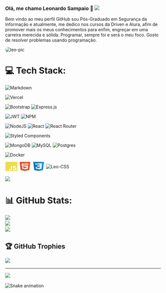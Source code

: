 ###  Olá, me chamo Leonardo Sampaio 👋 <img src="https://raw.githubusercontent.com/kaueMarques/kaueMarques/master/hi.gif" width="3%">

Bem vindo ao meu perfil GitHub sou Pós-Graduado em Segurança da Informação e atualmente, me dedico nos cursos da Driven e Alura, afim de promover mais os meus conhecimentos para enfim, engreçar em uma carreira merecida e sólida. Programar, sempre foi e será o meu foco. Gosto de resolver problemas usando programação. 

<img alt="leo-pic" height="150" style="border-radius:50px;" src="https://clubedosgeeks.com.br/wp-content/uploads/2016/01/dormrm.gif">
<br/>
  
# 💻 Tech Stack:

 ![Markdown](https://img.shields.io/badge/markdown-%23000000.svg?style=flat&logo=markdown&logoColor=white) 

 ![Vercel](https://img.shields.io/badge/vercel-%23000000.svg?style=flat&logo=vercel&logoColor=white) 

 ![Bootstrap](https://img.shields.io/badge/bootstrap-%23563D7C.svg?style=flat&logo=bootstrap&logoColor=white) 
 ![Express.js](https://img.shields.io/badge/express.js-%23404d59.svg?style=flat&logo=express&logoColor=%2361DAFB) 

 ![JWT](https://img.shields.io/badge/JWT-black?style=flat&logo=JSON%20web%20tokens) 
 ![NPM](https://img.shields.io/badge/NPM-%23000000.svg?style=flat&logo=npm&logoColor=white) 

 ![NodeJS](https://img.shields.io/badge/node.js-6DA55F?style=flat&logo=node.js&logoColor=white) 
 ![React](https://img.shields.io/badge/react-%2320232a.svg?style=flat&logo=react&logoColor=%2361DAFB) 
 ![React Router](https://img.shields.io/badge/React_Router-CA4245?style=flat&logo=react-router&logoColor=white) 

 ![Styled Components](https://img.shields.io/badge/styled--components-DB7093?style=flat&logo=styled-components&logoColor=white) 
 
 ![MongoDB](https://img.shields.io/badge/MongoDB-%234ea94b.svg?style=flat&logo=mongodb&logoColor=white) 
 ![MySQL](https://img.shields.io/badge/mysql-%2300f.svg?style=flat&logo=mysql&logoColor=white) 
 ![Postgres](https://img.shields.io/badge/postgres-%23316192.svg?style=flat&logo=postgresql&logoColor=white) 

 ![Docker](https://img.shields.io/badge/docker-%230db7ed.svg?style=flat&logo=docker&logoColor=white) 


  <div>
    <img align="center" alt="Leo-Js" height="30" width="40" src="https://raw.githubusercontent.com/devicons/devicon/master/icons/javascript/javascript-plain.svg" />
    <img align="center" alt="Leo-HTML" height="30" width="40" src="https://raw.githubusercontent.com/devicons/devicon/master/icons/html5/html5-original.svg" />
    <img align="center" alt="Leo-CSS" height="30" width="40" src="https://raw.githubusercontent.com/devicons/devicon/master/icons/css3/css3-original.svg" />  
    <img align="center" alt="Leo-CSS" height="30" width="40" src="https://cdn.jsdelivr.net/gh/devicons/devicon/icons/typescript/typescript-original.svg" />          
  </div>
  <br>
  
  
  
<img height="150em" src="https://github-readme-stats.vercel.app/api/top-langs/?username=leopsam&layout=compact&langs_count=7&theme=github_dark"/>




# 📊 GitHub Stats:
![](https://github-readme-stats.vercel.app/api?username=codethi&theme=prussian&hide_border=true&include_all_commits=false&count_private=false)<br/>
![](https://github-readme-streak-stats.herokuapp.com/?user=codethi&theme=prussian&hide_border=true)<br/>
![](https://github-readme-stats.vercel.app/api/top-langs/?username=codethi&theme=prussian&hide_border=true&include_all_commits=false&count_private=false&layout=compact)

## 🏆 GitHub Trophies
![](https://github-profile-trophy.vercel.app/?username=codethi&theme=radical&no-frame=true&no-bg=false&margin-w=4)

---
[![](https://visitcount.itsvg.in/api?id=codethi&icon=0&color=0)](https://visitcount.itsvg.in)

<!-- Proudly created with GPRM ( https://gprm.itsvg.in ) -->

![Snake animation](https://github.com/codethi/codethi/blob/output/github-contribution-grid-snake.svg)
